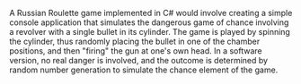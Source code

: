 A Russian Roulette game implemented in C# would involve creating a simple console application that simulates the dangerous game of chance involving a revolver with a single bullet in its cylinder. The game is played by spinning the cylinder, thus randomly placing the bullet in one of the chamber positions, and then "firing" the gun at one's own head. In a software version, no real danger is involved, and the outcome is determined by random number generation to simulate the chance element of the game.
